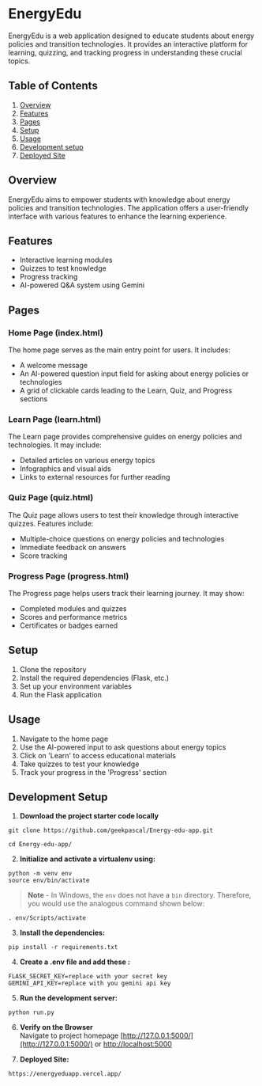 # EnergyEdu

EnergyEdu is a web application designed to educate students about energy policies and transition technologies. It provides an interactive platform for learning, quizzing, and tracking progress in understanding these crucial topics.

## Table of Contents
1. [Overview](#overview)
2. [Features](#features)
3. [Pages](#pages)
4. [Setup](#setup)
5. [Usage](#usage)
6. [Development setup](#devsetup)
7. [Deployed Site]()


## Overview

EnergyEdu aims to empower students with knowledge about energy policies and transition technologies. The application offers a user-friendly interface with various features to enhance the learning experience.

## Features

- Interactive learning modules
- Quizzes to test knowledge
- Progress tracking
- AI-powered Q&A system using Gemini

## Pages

### Home Page (index.html)

The home page serves as the main entry point for users. It includes:

- A welcome message
- An AI-powered question input field for asking about energy policies or technologies
- A grid of clickable cards leading to the Learn, Quiz, and Progress sections

### Learn Page (learn.html)

The Learn page provides comprehensive guides on energy policies and technologies. It may include:

- Detailed articles on various energy topics
- Infographics and visual aids
- Links to external resources for further reading

### Quiz Page (quiz.html)

The Quiz page allows users to test their knowledge through interactive quizzes. Features include:

- Multiple-choice questions on energy policies and technologies
- Immediate feedback on answers
- Score tracking

### Progress Page (progress.html)

The Progress page helps users track their learning journey. It may show:

- Completed modules and quizzes
- Scores and performance metrics
- Certificates or badges earned

## Setup

1. Clone the repository
2. Install the required dependencies (Flask, etc.)
3. Set up your environment variables
4. Run the Flask application

## Usage

1. Navigate to the home page
2. Use the AI-powered input to ask questions about energy topics
3. Click on 'Learn' to access educational materials
4. Take quizzes to test your knowledge
5. Track your progress in the 'Progress' section

## Development Setup 
1. **Download the project starter code locally**
```
git clone https://github.com/geekpascal/Energy-edu-app.git

cd Energy-edu-app/ 
```

2. **Initialize and activate a virtualenv using:**

```
python -m venv env
source env/bin/activate 
```
>**Note** - In Windows, the `env` does not have a `bin` directory. Therefore, you would use the analogous command shown below:
```
. env/Scripts/activate
```

3. **Install the dependencies:** 
```
pip install -r requirements.txt
```
4. **Create a .env file and add these :** 
```
FLASK_SECRET_KEY=replace with your secret key
GEMINI_API_KEY=replace with you gemini api key
```

5. **Run the development server:**
```
python run.py
```

6. **Verify on the Browser**<br>
Navigate to project homepage [http://127.0.0.1:5000/](http://127.0.0.1:5000/) or [http://localhost:5000](http://localhost:5000)

7. **Deployed Site:**
```
https://energyeduapp.vercel.app/
```

